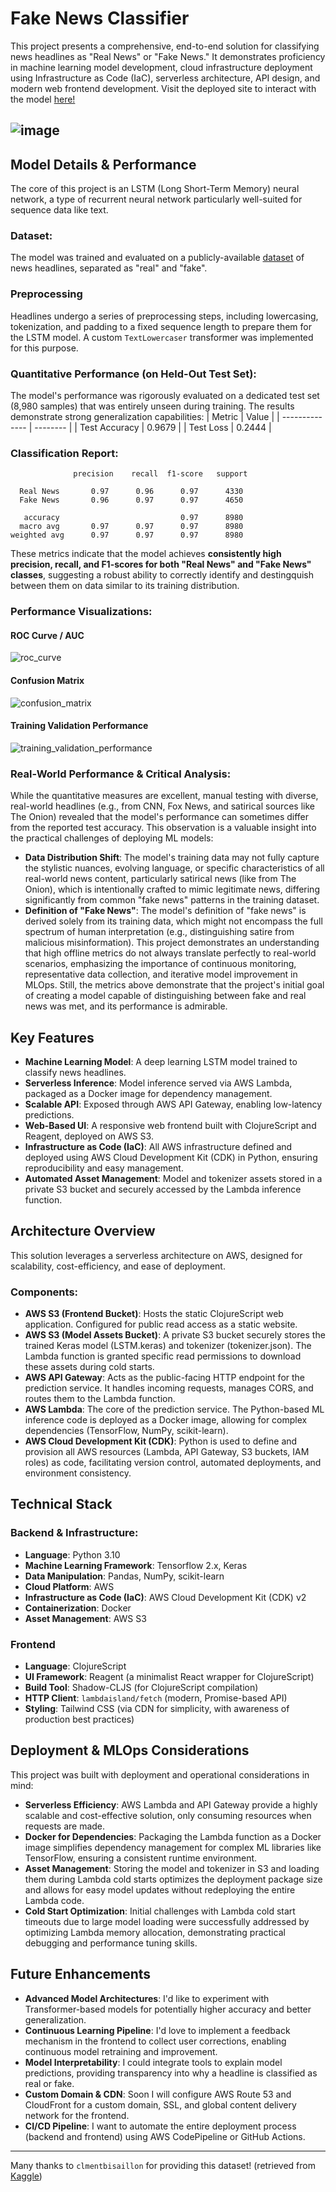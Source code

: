 # Fake News Classifier
This project presents a comprehensive, end-to-end solution for classifying news headlines as "Real News" or "Fake News." It demonstrates proficiency in machine learning model development, cloud infrastructure deployment using Infrastructure as Code (IaC), serverless architecture, API design, and modern web frontend development.
Visit the deployed site to interact with the model [here!](http://fake-news-classifier-jaxonadams-frontend.s3-website-us-west-1.amazonaws.com/)

![image](https://github.com/user-attachments/assets/5cd82575-c2d0-4ba3-b9d8-05d4b5d04095)
---
## Model Details & Performance
The core of this project is an LSTM (Long Short-Term Memory) neural network, a type of recurrent neural network particularly well-suited for sequence data like text.
### Dataset:
The model was trained and evaluated on a publicly-available [dataset](https://www.kaggle.com/datasets/clmentbisaillon/fake-and-real-news-dataset) of news headlines, separated as "real" and "fake".
### Preprocessing
Headlines undergo a series of preprocessing steps, including lowercasing, tokenization, and padding to a fixed sequence length to prepare them for the LSTM model. A custom `TextLowercaser` transformer was implemented for this purpose.
### Quantitative Performance (on Held-Out Test Set):
The model's performance was rigorously evaluated on a dedicated test set (8,980 samples) that was entirely unseen during training. The results demonstrate strong generalization capabilities:
| Metric         | Value    |
| -------------- | -------- |
| Test Accuracy  | 0.9679   |
| Test Loss      | 0.2444   |
### Classification Report:
```
              precision    recall  f1-score   support

  Real News       0.97      0.96      0.97      4330
  Fake News       0.96      0.97      0.97      4650

   accuracy                           0.97      8980
  macro avg       0.97      0.97      0.97      8980
weighted avg      0.97      0.97      0.97      8980
```
These metrics indicate that the model achieves **consistently high precision, recall, and F1-scores for both "Real News" and "Fake News" classes**, suggesting a robust ability to correctly identify and destingquish between them on data similar to its training distribution.
### Performance Visualizations:
#### ROC Curve / AUC
![roc_curve](https://github.com/user-attachments/assets/97c38bc8-33b4-4f7d-a026-1078da6ec97c)
#### Confusion Matrix
![confusion_matrix](https://github.com/user-attachments/assets/4a83822d-87d6-4608-b226-aec3e85feb5f)
#### Training Validation Performance
![training_validation_performance](https://github.com/user-attachments/assets/2f065428-86a4-4c88-948c-e18e7ec82e4e)
### Real-World Performance & Critical Analysis:
While the quantitative measures are excellent, manual testing with diverse, real-world headlines (e.g., from CNN, Fox News, and satirical sources like The Onion) revealed that the model's performance can sometimes differ from the reported test accuracy.
This observation is a valuable insight into the practical challenges of deploying ML models:
- **Data Distribution Shift**: The model's training data may not fully capture the stylistic nuances, evolving language, or specific characteristics of all real-world news content, particularly satirical news (like from The Onion), which is intentionally crafted to mimic legitimate news, differing significantly from common "fake news" patterns in the training dataset.
- **Definition of "Fake News"**: The model's definition of "fake news" is derived solely from its training data, which might not encompass the full spectrum of human interpretation (e.g., distinguishing satire from malicious misinformation).
This project demonstrates an understanding that high offline metrics do not always translate perfectly to real-world scenarios, emphasizing the importance of continuous monitoring, representative data collection, and iterative model improvement in MLOps.
Still, the metrics above demonstrate that the project's initial goal of creating a model capable of distinguishing between fake and real news was met, and its performance is admirable.

## Key Features
- **Machine Learning Model**: A deep learning LSTM model trained to classify news headlines.
- **Serverless Inference**: Model inference served via AWS Lambda, packaged as a Docker image for dependency management.
- **Scalable API**: Exposed through AWS API Gateway, enabling low-latency predictions.
- **Web-Based UI**: A responsive web frontend built with ClojureScript and Reagent, deployed on AWS S3.
- **Infrastructure as Code (IaC)**: All AWS infrastructure defined and deployed using AWS Cloud Development Kit (CDK) in Python, ensuring reproducibility and easy management.
- **Automated Asset Management**: Model and tokenizer assets stored in a private S3 bucket and securely accessed by the Lambda inference function.

## Architecture Overview
This solution leverages a serverless architecture on AWS, designed for scalability, cost-efficiency, and ease of deployment.
### Components:
- **AWS S3 (Frontend Bucket)**: Hosts the static ClojureScript web application. Configured for public read access as a static website.
- **AWS S3 (Model Assets Bucket)**: A private S3 bucket securely stores the trained Keras model (LSTM.keras) and tokenizer (tokenizer.json). The Lambda function is granted specific read permissions to download these assets during cold starts.
- **AWS API Gateway**: Acts as the public-facing HTTP endpoint for the prediction service. It handles incoming requests, manages CORS, and routes them to the Lambda function.
- **AWS Lambda**: The core of the prediction service. The Python-based ML inference code is deployed as a Docker image, allowing for complex dependencies (TensorFlow, NumPy, scikit-learn).
- **AWS Cloud Development Kit (CDK)**: Python is used to define and provision all AWS resources (Lambda, API Gateway, S3 buckets, IAM roles) as code, facilitating version control, automated deployments, and environment consistency.

## Technical Stack
### Backend & Infrastructure:
- **Language**: Python 3.10
- **Machine Learning Framework**: Tensorflow 2.x, Keras
- **Data Manipulation**: Pandas, NumPy, scikit-learn
- **Cloud Platform**: AWS
- **Infrastructure as Code (IaC)**: AWS Cloud Development Kit (CDK) v2
- **Containerization**: Docker
- **Asset Management**: AWS S3
### Frontend
- **Language**: ClojureScript
- **UI Framework**: Reagent (a minimalist React wrapper for ClojureScript)
- **Build Tool**: Shadow-CLJS (for ClojureScript compilation)
- **HTTP Client**: `lambdaisland/fetch` (modern, Promise-based API)
- **Styling**: Tailwind CSS (via CDN for simplicity, with awareness of production best practices)

## Deployment & MLOps Considerations
This project was built with deployment and operational considerations in mind:
- **Serverless Efficiency**: AWS Lambda and API Gateway provide a highly scalable and cost-effective solution, only consuming resources when requests are made.
- **Docker for Dependencies**: Packaging the Lambda function as a Docker image simplifies dependency management for complex ML libraries like TensorFlow, ensuring a consistent runtime environment.
- **Asset Management**: Storing the model and tokenizer in S3 and loading them during Lambda cold starts optimizes the deployment package size and allows for easy model updates without redeploying the entire Lambda code.
- **Cold Start Optimization**: Initial challenges with Lambda cold start timeouts due to large model loading were successfully addressed by optimizing Lambda memory allocation, demonstrating practical debugging and performance tuning skills.

## Future Enhancements
- **Advanced Model Architectures**: I'd like to experiment with Transformer-based models for potentially higher accuracy and better generalization.
- **Continuous Learning Pipeline**: I'd love to implement a feedback mechanism in the frontend to collect user corrections, enabling continuous model retraining and improvement.
- **Model Interpretability**: I could integrate tools to explain model predictions, providing transparency into why a headline is classified as real or fake.
- **Custom Domain & CDN**: Soon I will configure AWS Route 53 and CloudFront for a custom domain, SSL, and global content delivery network for the frontend.
- **CI/CD Pipeline**: I want to automate the entire deployment process (backend and frontend) using AWS CodePipeline or GitHub Actions.

---
Many thanks to `clmentbisaillon` for providing this dataset! (retrieved from [Kaggle](https://www.kaggle.com/datasets/clmentbisaillon/fake-and-real-news-dataset))

